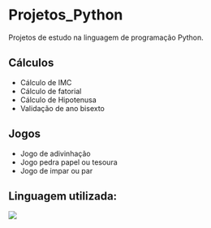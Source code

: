 # Projetos_Python
Projetos de estudo na linguagem de programação Python.

## Cálculos
- Cálculo de IMC
- Cálculo de fatorial
- Cálculo de Hipotenusa
- Validação de ano bisexto

## Jogos
- Jogo de adivinhação
- Jogo pedra papel ou  tesoura
- Jogo de impar ou par

## Linguagem utilizada:
  <img src="https://img.shields.io/badge/Python-3776AB?style=for-the-badge&logo=python&logoColor=white" target="_blank"></a> 
